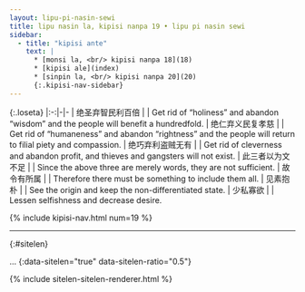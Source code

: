 ```yaml
---
layout: lipu-pi-nasin-sewi
title: lipu nasin la, kipisi nanpa 19 • lipu pi nasin sewi
sidebar:
  - title: "kipisi ante"
    text: |
      * [monsi la, <br/> kipisi nanpa 18](18)
      * [kipisi ale](index)
      * [sinpin la, <br/> kipisi nanpa 20](20)
      {:.kipisi-nav-sidebar}
---
```


{:.loseta}
|:-:|-|-
| 绝圣弃智<wbr/>民利百倍  |  | Get rid of “holiness” and abandon “wisdom” and the people will benefit a hundredfold.
| 绝仁弃义<wbr/>民复孝慈  |  | Get rid of “humaneness” and abandon “rightness” and the people will return to filial piety and compassion.
| 绝巧弃利<wbr/>盗贼无有  |  | Get rid of cleverness and abandon profit, and thieves and gangsters will not exist.
| 此三者以为文不足  |  | Since the above three are merely words, they are not sufficient.
| 故令有所属  |  | Therefore there must be something to include them all.
| 见素抱朴  |  | See the origin and keep the non-differentiated state.
| 少私寡欲  |  | Lessen selfishness and decrease desire.

{% include kipisi-nav.html num=19 %}

-------
{:#sitelen}

...
{:data-sitelen="true" data-sitelen-ratio="0.5"}

{% include sitelen-sitelen-renderer.html %}
